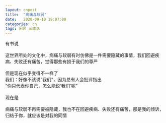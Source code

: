 ```yaml
---
layout: cnpost
title:  "病痛与软弱"
date:   2020-09-10 19:07:00
categories: cn
tags: 闲言 三歳说
---
```


有书说<br>
<br>
这世界所处的文化中，病痛与软弱有时仿佛是一件需要隐藏的事情，我们回避疾病、失败还有痛苦，觉得那些有损于我们的尊严<br>
<br>
但是现在似乎变得不一样了<br>
我们：好像不该说“我们”，因为总有人会批评指出<br>
“你只代表你自己，怎么能说‘我们’呢”<br>
<br>
现在是<br>
<br>
病痛与软弱不再需要被隐藏，我也不在回避疾病、失败还有痛苦，那是我的倾诉，归结于你，就应该是对我的同情<br>
